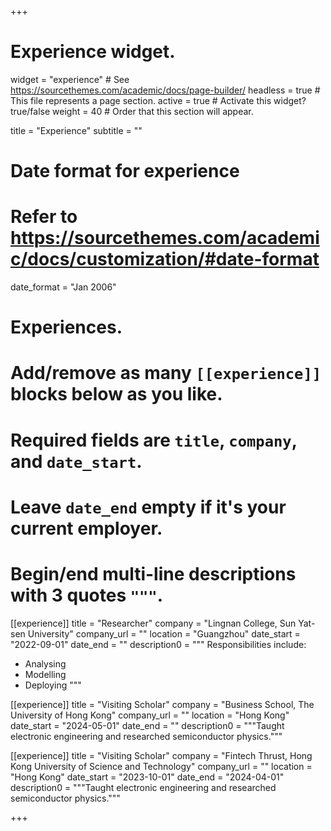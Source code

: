 +++
# Experience widget.
widget = "experience"  # See https://sourcethemes.com/academic/docs/page-builder/
headless = true  # This file represents a page section.
active = true  # Activate this widget? true/false
weight = 40  # Order that this section will appear.

title = "Experience"
subtitle = ""

# Date format for experience
#   Refer to https://sourcethemes.com/academic/docs/customization/#date-format
date_format = "Jan 2006"

# Experiences.
#   Add/remove as many `[[experience]]` blocks below as you like.
#   Required fields are `title`, `company`, and `date_start`.
#   Leave `date_end` empty if it's your current employer.
#   Begin/end multi-line descriptions with 3 quotes `"""`.

[[experience]]
  title = "Researcher"
  company = "Lingnan College, Sun Yat-sen University"
  company_url = ""
  location = "Guangzhou"
  date_start = "2022-09-01"
  date_end = ""
  description0 = """
  Responsibilities include:
  
  * Analysing
  * Modelling
  * Deploying
  """

[[experience]]
  title = "Visiting Scholar"
  company = "Business School, The University of Hong Kong"
  company_url = ""
  location = "Hong Kong"
  date_start = "2024-05-01"
  date_end = ""
  description0 = """Taught electronic engineering and researched semiconductor physics."""


[[experience]]
  title = "Visiting Scholar"
  company = "Fintech Thrust, Hong Kong University of Science and Technology"
  company_url = ""
  location = "Hong Kong"
  date_start = "2023-10-01"
  date_end = "2024-04-01"
  description0 = """Taught electronic engineering and researched semiconductor physics."""

+++
